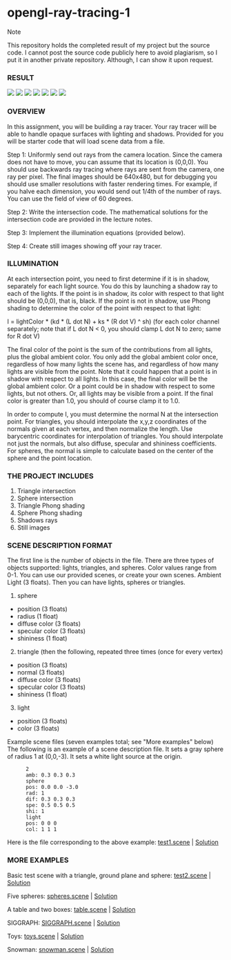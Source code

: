 # opengl-ray-tracing-1

> [!NOTE]
> This repository holds the completed result of my project but the source code.
> I cannot post the source code publicly here to avoid plagiarism, so I put it in another private repository. Although, I can show it upon request.



### RESULT

![](/test1.jpg)
![](/test2.jpg)
![](/table.jpg)
![](/siggraph.jpg)
![](/toy.jpg)
![](/snow.jpg)
![](/spheres.jpg)



### OVERVIEW

In this assignment, you will be building a ray tracer. Your ray tracer will be able to handle opaque surfaces with lighting and shadows. Provided for you will be starter code that will load scene data from a file.

Step 1: Uniformly send out rays from the camera location. Since the camera does not have to move, you can assume that its location is (0,0,0). You should use backwards ray tracing where rays are sent from the camera, one ray per pixel. The final images should be 640x480, but for debugging you should use smaller resolutions with faster rendering times. For example, if you halve each dimension, you would send out 1/4th of the number of rays. You can use the field of view of 60 degrees.

Step 2: Write the intersection code. The mathematical solutions for the intersection code are provided in the lecture notes.

Step 3: Implement the illumination equations (provided below).

Step 4: Create still images showing off your ray tracer.



### ILLUMINATION

At each intersection point, you need to first determine if it is in shadow, separately for each light source. You do this by launching a shadow ray to each of the lights. If the point is in shadow, its color with respect to that light should be (0,0,0), that is, black. If the point is not in shadow, use Phong shading to determine the color of the point with respect to that light:

I = lightColor * (kd * (L dot N) + ks * (R dot V) ^ sh)       (for each color channel separately; note that if L dot N < 0, you should clamp L dot N to zero; same for R dot V)

The final color of the point is the sum of the contributions from all lights, plus the global ambient color. You only add the global ambient color once, regardless of how many lights the scene has, and regardless of how many lights are visible from the point. Note that it could happen that a point is in shadow with respect to all lights. In this case, the final color will be the global ambient color. Or a point could be in shadow with respect to some lights, but not others. Or, all lights may be visible from a point. If the final color is greater than 1.0, you should of course clamp it to 1.0.

In order to compute I, you must determine the normal N at the intersection point. For triangles, you should interpolate the x,y,z coordinates of the normals given at each vertex, and then normalize the length. Use barycentric coordinates for interpolation of triangles. You should interpolate not just the normals, but also diffuse, specular and shininess coefficients. For spheres, the normal is simple to calculate based on the center of the sphere and the point location.



### THE PROJECT INCLUDES

1. Triangle intersection
2. Sphere intersection
3. Triangle Phong shading
4. Sphere Phong shading
5. Shadows rays
6. Still images



### SCENE DESCRIPTION FORMAT

The first line is the number of objects in the file. There are three types of objects supported: lights, triangles, and spheres. Color values range from 0-1. You can use our provided scenes, or create your own scenes.
Ambient Light (3 floats).
Then you can have lights, spheres or triangles.

1. sphere
- position (3 floats)
- radius (1 float)
- diffuse color (3 floats)
- specular color (3 floats)
- shininess (1 float)

2. triangle
(then the following, repeated three times (once for every vertex)
- position (3 floats)
- normal (3 floats)
- diffuse color (3 floats)
- specular color (3 floats)
- shininess (1 float)

3. light
- position (3 floats)
- color (3 floats)

Example scene files (seven examples total; see "More examples" below)
The following is an example of a scene description file. It sets a gray sphere of radius 1 at (0,0,-3). It sets a white light source at the origin.

		  2
		  amb: 0.3 0.3 0.3
		  sphere
		  pos: 0.0 0.0 -3.0
		  rad: 1
		  dif: 0.3 0.3 0.3
		  spe: 0.5 0.5 0.5
		  shi: 1
		  light
		  pos: 0 0 0
		  col: 1 1 1

Here is the file corresponding to the above example: [test1.scene](https://viterbi-web.usc.edu/~jbarbic/cs420-s24/assign3/test1.scene) | [Solution](https://viterbi-web.usc.edu/~jbarbic/cs420-s24/assign3/test1-solution.jpg)

### MORE EXAMPLES

Basic test scene with a triangle, ground plane and sphere: [test2.scene](https://viterbi-web.usc.edu/~jbarbic/cs420-s24/assign3/test2.scene) | [Solution](https://viterbi-web.usc.edu/~jbarbic/cs420-s24/assign3/test2-solution.jpg)

Five spheres: [spheres.scene](https://viterbi-web.usc.edu/~jbarbic/cs420-s24/assign3/spheres.scene) | [Solution](https://viterbi-web.usc.edu/~jbarbic/cs420-s24/assign3/spheres-solution.jpg)

A table and two boxes: [table.scene](https://viterbi-web.usc.edu/~jbarbic/cs420-s24/assign3/table.scene) | [Solution](https://viterbi-web.usc.edu/~jbarbic/cs420-s24/assign3/table-solution.jpg)

SIGGRAPH: [SIGGRAPH.scene](https://viterbi-web.usc.edu/~jbarbic/cs420-s24/assign3/SIGGRAPH.scene) | [Solution](https://viterbi-web.usc.edu/~jbarbic/cs420-s24/assign3/SIGGRAPH-solution.jpg)

Toys: [toys.scene](https://viterbi-web.usc.edu/~jbarbic/cs420-s24/assign3/toys.scene) | [Solution](https://viterbi-web.usc.edu/~jbarbic/cs420-s24/assign3/toys-solution.jpg)

Snowman: [snowman.scene](https://viterbi-web.usc.edu/~jbarbic/cs420-s24/assign3/snowman.scene) | [Solution](https://viterbi-web.usc.edu/~jbarbic/cs420-s24/assign3/snowman-solution.jpg)
